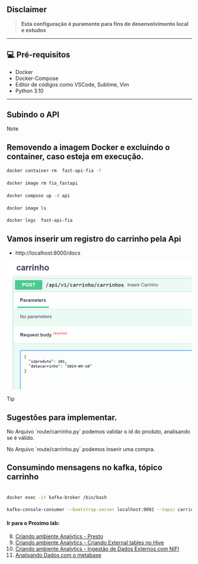 ## Disclaimer
> **Esta configuração é puramente para fins de desenvolvimento local e estudos**
> 

---

## 💻 Pré-requisitos
* Docker
* Docker-Compose
* Editor de códigos como VSCode, Sublime, Vim
* Python 3.10
---

## Subindo o API

> [!Note]
> ## Removendo a imagem Docker e excluindo o container, caso esteja em execução.

```bash 
docker container rm  fast-api-fia -f

docker image rm fia_fastapi 

docker compose up -d api

docker image ls

docker logs  fast-api-fia 

```

## Vamos inserir um registro do carrinho pela Api

* http://localhost:8000/docs

![FastApi](../content/api-fast-01.png)

> [!TIP]
> ## Sugestões para implementar.

<p>No Arquivo `route/carrinho.py` podemos validar o id do produto, analisando se é válido.</p>
<p>No Arquivo `route/carrinho.py` podemos inserir uma compra.</p>

## Consumindo mensagens no kafka, tópico carrinho


```bash 

docker exec -it kafka-broker /bin/bash

kafka-console-consumer --bootstrap-server localhost:9092 --topic carrinho  --property print.timestamp=true --property print.key=true --property print.value=true --property print.partition=true --from-beginning
```

#### Ir para o Proximo lab:

8. [Criando ambiente Analytics - Presto ](../presto/README.md)
9. [Criando ambiente Analytics - Criando External tables no Hive](../hive/README.md)
10. [Criando ambiente Analytics - Ingestão de Dados Externos com NIFI](../nifi/README.md)
11. [Analisando Dados com o metabase](../metabase/README.md)